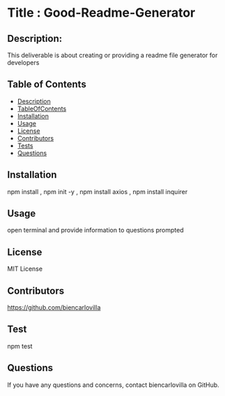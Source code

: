 
  # Title : Good-Readme-Generator
  ## Description: 
  This deliverable is about creating or providing a readme file generator for developers
  ## Table of Contents
  * [Description](#Description)
  * [TableOfContents](#TableOfContents)
  * [Installation](#Installation)
  * [Usage](#Usage)
  * [License](#license)
  * [Contributors](#Contributors)
  * [Tests](#Test)
  * [Questions](#Questions)
  
  ## Installation
  npm install
  , npm init -y
  , npm install axios
  , npm install inquirer
  ## Usage
  open terminal and provide information to questions prompted
  ## License
  MIT License
  
  ## Contributors
   https://github.com/biencarlovilla
  
  ## Test
  npm test
  
  ## Questions
  If you have any questions and concerns, contact biencarlovilla on GitHub.
